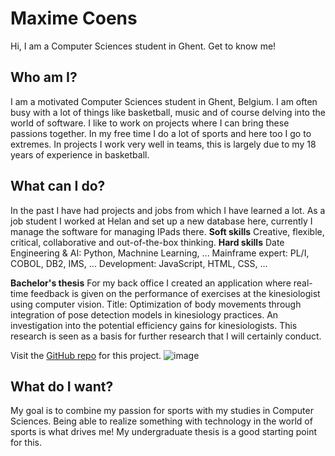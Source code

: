 # Maxime Coens
Hi, I am a Computer Sciences student in Ghent. Get to know me!

## Who am I?
I am a motivated Computer Sciences student in Ghent, Belgium. I am often busy with a lot of things like basketball, music and of course delving into the world of software. I like to work on projects where I can bring these passions together. In my free time I do a lot of sports and here too I go to extremes. In projects I work very well in teams, this is largely due to my 18 years of experience in basketball.

## What can I do?
In the past I have had projects and jobs from which I have learned a lot. As a job student I worked at Helan and set up a new database here, currently I manage the software for managing IPads there. 
**Soft skills**
Creative, flexible, critical, collaborative and out-of-the-box thinking.
**Hard skills**
Date Engineering & AI: Python, Machnine Learning, ...
Mainframe expert: PL/I, COBOL, DB2, IMS, ...
Development: JavaScript, HTML, CSS, ...

**Bachelor's thesis**
For my back office I created an application where real-time feedback is given on the performance of exercises at the kinesiologist using computer vision. 
Title: Optimization of body movements through integration of pose detection models in kinesiology practices. An investigation into the potential efficiency gains for kinesiologists.
This research is seen as a basis for further research that I will certainly conduct.

Visit the [GitHub repo](https://github.com/maximecoens/PDBP) for this project.
![image](https://github.com/maximecoens/Portfolio/assets/84249943/e2055fd5-7771-447c-bba0-8ae738568b79)

## What do I want?
My goal is to combine my passion for sports with my studies in Computer Sciences. Being able to realize something with technology in the world of sports is what drives me! My undergraduate thesis is a good starting point for this.
